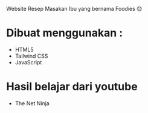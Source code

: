 Website Resep Masakan Ibu yang bernama Foodies 😊

# Dibuat menggunakan :
- HTML5
- Tailwind CSS
- JavaScript

# Hasil belajar dari youtube
- The Net Ninja
